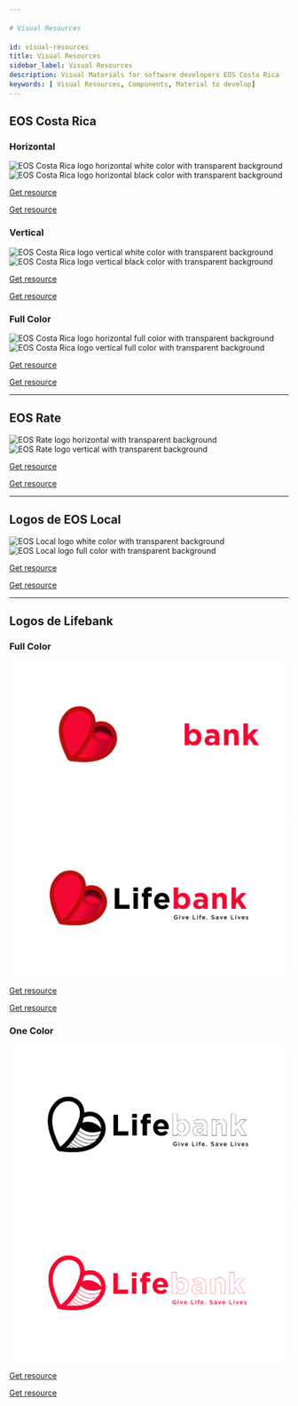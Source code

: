 ```yaml
---

# Visual Resources

id: visual-resources
title: Visual Resources
sidebar_label: Visual Resources
description: Visual Materials for software developers EOS Costa Rica
keywords: [ Visual Resources, Components, Material to develop] 
---
```


## EOS Costa Rica

### Horizontal

<div>
  <div style={{ float: "left", width: "50%", backgroundColor: "black" }}>
    <div
      style={{
        margin: "auto",
        padding: 50,
        backgroundColor: "black",
        width: "80%"
      }}
    >
      <img
        alt="EOS Costa Rica logo horizontal white color with transparent background"
        style={{}}
        src="https://raw.githubusercontent.com/eoscostarica/design-assets/master/logos/eosCR/byw-horizontal-transparent-white.png"
      />
    </div>
  </div>
  <div style={{ float: "left", width: "50%"}}>
    <div style={{ margin: "auto", padding: 50, width: "80%" }}>
      <img 
      alt="EOS Costa Rica logo horizontal black color with transparent background"
      src="https://raw.githubusercontent.com/eoscostarica/design-assets/master/logos/eosCR/byw-horizontal-transparent.png" />
    </div>
  </div>
</div>
<div>
    <div style={{ float: "left", width: "50%", paddingTop: 5 }}>
      <p>
          <a href="https://raw.githubusercontent.com/eoscostarica/design-assets/master/logos/eosCR/byw-horizontal-transparent-white.png">
              Get resource
          </a>
      </p>
    </div>
    <div style={{ float: "left", width: "50%", paddingTop: 5 }}>
      <p>
        <a href="https://raw.githubusercontent.com/eoscostarica/design-assets/master/logos/eosCR/byw-horizontal-transparent.png">
          Get resource
        </a>
      </p>
  </div>
</div>

### Vertical

<div>
  <div style={{ float: "left", width: "50%", backgroundColor: "black" }}>
    <div style={{ margin: "auto", padding: 50, width: "50%" }}>
      <img 
      alt="EOS Costa Rica logo vertical white color with transparent background"
      src="https://raw.githubusercontent.com/eoscostarica/design-assets/master/logos/eosCR/byw-vertical-transparent-white.png" />
    </div>
  </div>
  <div style={{ float: "left", width: "50%" }}>
    <div style={{ margin: "auto", padding: 50, width: "50%" }}>
      <img 
      alt="EOS Costa Rica logo vertical black color with transparent background"
      src="https://raw.githubusercontent.com/eoscostarica/design-assets/master/logos/eosCR/byw-vertical-transparent-black.png" />
    </div>
  </div>
</div>
<div>
    <div style={{ float: "left", width: "50%", paddingTop: 5 }}>
      <p>
          <a href="https://raw.githubusercontent.com/eoscostarica/design-assets/master/logos/eosCR/byw-vertical-transparent-white.png">
              Get resource
          </a>
      </p>
    </div>
    <div style={{ float: "left", width: "50%", paddingTop: 5 }}>
      <p>
        <a href="https://raw.githubusercontent.com/eoscostarica/design-assets/master/logos/eosCR/byw-vertical-transparent-black.png">
          Get resource
        </a>
      </p>
  </div>
</div>

### Full Color

<div>
  <div style={{ float: "left", width: "50%", padding: 50 }}>
    <img
      alt="EOS Costa Rica logo horizontal full color with transparent background"
      style={{ align: "center" }}
      src="https://raw.githubusercontent.com/eoscostarica/design-assets/master/logos/eosCR/fullColor-horizontal-transparent-white.png"
      loading="lazy"
    />
  </div>
  <div style={{ float: "left", width: "50%", padding: 50 }}>
    <div style={{ margin: "auto", width: "40%" }}>
      <img
        alt="EOS Costa Rica logo vertical full color with transparent background"
        style={{ maxHeight: 350 }}
        src="https://raw.githubusercontent.com/eoscostarica/design-assets/master/logos/eosCR/fullColor-vertiall-transparent-white.png"
        loading="lazy"
      />
    </div>
  </div>
</div>
<div>
    <div style={{ float: "left", width: "50%", paddingTop: 5 }}>
      <p>
          <a href="https://raw.githubusercontent.com/eoscostarica/design-assets/master/logos/eosCR/fullColor-horizontal-transparent-white.png">
              Get resource
          </a>
      </p>
    </div>
    <div style={{ float: "left", width: "50%", paddingTop: 5 }}>
      <p>
        <a href="https://raw.githubusercontent.com/eoscostarica/design-assets/master/logos/eosCR/fullColor-vertiall-transparent-white.png">
          Get resource
        </a>
      </p>
  </div>
</div>

* * * 

## EOS Rate

<div>
  <div style={{ float: "left", width: "50%", padding: 50 }}>
    <img 
    alt="EOS Rate logo horizontal with transparent background"
    src="https://raw.githubusercontent.com/eoscostarica/design-assets/master/logos/eosrate/eosrate--horizontal-solid-transparent-overlight.png" loading="lazy"/>
  </div>
  <div style={{ float: "left", width: "50%", padding: 50 }}>
    <div style={{ margin: "auto", width: "80%" }}>
      <img 
      alt="EOS Rate logo vertical with transparent background"
      src="https://raw.githubusercontent.com/eoscostarica/design-assets/master/logos/eosrate/eosrate--vertical-solid-transparent-overlight.png" loading="lazy"/>
    </div>
  </div>
</div>
<div>
    <div style={{ float: "left", width: "50%", paddingTop: 5 }}>
      <p>
          <a href="https://raw.githubusercontent.com/eoscostarica/design-assets/master/logos/eosrate/eosrate--horizontal-solid-transparent-overlight.png">
              Get resource
          </a>
      </p>
    </div>
    <div style={{ float: "left", width: "50%", paddingTop: 5 }}>
      <p>
        <a href="https://raw.githubusercontent.com/eoscostarica/design-assets/master/logos/eosrate/eosrate--vertical-solid-transparent-overlight.png">
          Get resource
        </a>
      </p>
  </div>
</div>

* * * 

## Logos de EOS Local
<div>
  <div
    style={{
      float: "left",
      width: "50%",
      padding: 50,
      backgroundColor: "black"
    }}
  >
    <img
      alt="EOS Local logo white color with transparent background"
      style={{ backgroundColor: "black" }}
      src="https://raw.githubusercontent.com/eoscostarica/design-assets/master/logos/eoslocal/eos-Local-forDarkBg.png"
      loading="lazy"
    />
  </div>
  <div style={{ float: "left", width: "50%", padding: 50 }}>
    <img
     alt="EOS Local logo full color with transparent background"
     src="https://raw.githubusercontent.com/eoscostarica/design-assets/master/logos/eoslocal/eos-Local-forlightBg.png" loading="lazy"/>
  </div>
</div>
<div>
    <div style={{ float: "left", width: "50%", paddingTop: 5 }}>
      <p>
          <a href="https://raw.githubusercontent.com/eoscostarica/design-assets/master/logos/eoslocal/eos-Local-forDarkBg.png">
              Get resource
          </a>
      </p>
    </div>
    <div style={{ float: "left", width: "50%", paddingTop: 5 }}>
      <p>
        <a href="https://raw.githubusercontent.com/eoscostarica/design-assets/master/logos/eoslocal/eos-Local-forlightBg.png">
          Get resource
        </a>
      </p>
  </div>
</div>

* * * 

## Logos de Lifebank

### Full Color

<div>
  <div
    style={{
      float: "left",
      width: "50%",
      padding: 50,
      backgroundColor: "black"
    }}
  >
    <img
      alt="Lifebank logo white color with transparent background"
      style={{ backgroundColor: "black" }}
      src="https://raw.githubusercontent.com/eoscostarica/lifebank/master/docs/logos/1-Overblack-lifebank-logo-v1-may25-2020-01.svg"
      loading="lazy"
    />
  </div>
  <div style={{ float: "left", width: "50%", padding: 50 }}>
    <img 
    alt="Lifebank logo full color with transparent background"
    src="https://raw.githubusercontent.com/eoscostarica/lifebank/master/docs/logos/2-OverWhite-lifebank-logo-v1-may25-2020-01.svg" loading="lazy"/>
  </div>
</div>
<div>
    <div style={{ float: "left", width: "50%", paddingTop: 5 }}>
      <p>
          <a href="https://raw.githubusercontent.com/eoscostarica/lifebank/master/docs/logos/1-Overblack-lifebank-logo-v1-may25-2020-01.svg">
              Get resource
          </a>
      </p>
    </div>
    <div style={{ float: "left", width: "50%", paddingTop: 5 }}>
      <p>
        <a href="https://raw.githubusercontent.com/eoscostarica/lifebank/master/docs/logos/2-OverWhite-lifebank-logo-v1-may25-2020-01.svg">
          Get resource
        </a>
      </p>
  </div>
</div>

### One Color

<div>
  <div style={{ float: "left", width: "50%", padding: 50 }}>
    <img 
    alt="Lifebank logo black color with transparent background"
    src="https://raw.githubusercontent.com/eoscostarica/lifebank/master/docs/logos/3-byw-OverWhite--lifebank-logo-v1-may25-2020-01.svg" loading="lazy"/>
  </div>
  <div style={{ float: "left", width: "50%", padding: 50 }}>
    <img 
    alt="Lifebank logo red color with transparent background"
    src="https://raw.githubusercontent.com/eoscostarica/lifebank/master/docs/logos/4-singleColor-OverWhite--lifebank-logo-v1-may25-2020-01.svg" loading="lazy"/>
  </div>
</div>
<div>
    <div style={{ float: "left", width: "50%", paddingTop: 5 }}>
      <p>
          <a href="https://raw.githubusercontent.com/eoscostarica/lifebank/master/docs/logos/3-byw-OverWhite--lifebank-logo-v1-may25-2020-01.svg">
              Get resource
          </a>
      </p>
    </div>
    <div style={{ float: "left", width: "50%", paddingTop: 5 }}>
      <p>
        <a href="https://raw.githubusercontent.com/eoscostarica/lifebank/master/docs/logos/1-Overblack-lifebank-logo-v1-may25-2020-01.svg">
          Get resource
        </a>
      </p>
  </div>
</div>